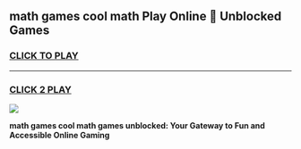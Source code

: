 
## math games cool math Play Online 👋 Unblocked Games
<h3>
<a href="https://news.freeplayer.one?title=math_games_cool_math&ref=17CMG">CLICK TO PLAY</a></h3>
<hr>

<h3>
<a href="https://news.freeplayer.one?title=math_games_cool_math&ref=17CMG">CLICK 2 PLAY</a>
  
</h3>

<a href="https://news.freeplayer.one?title=math_games_cool_math&ref=17CMG/"><img src="https://clearcache.store/games.png"></a>


**math games cool math games unblocked: Your Gateway to Fun and Accessible Online Gaming**
